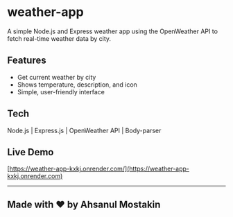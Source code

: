 # weather-app

A simple Node.js and Express weather app using the OpenWeather API to fetch real-time weather data by city.

## Features
- Get current weather by city
- Shows temperature, description, and icon
- Simple, user-friendly interface

## Tech
Node.js | Express.js | OpenWeather API | Body-parser

## Live Demo
[https://weather-app-kxkj.onrender.com/](https://weather-app-kxkj.onrender.com)

---
Made with ❤️ by **Ahsanul Mostakin**
---

